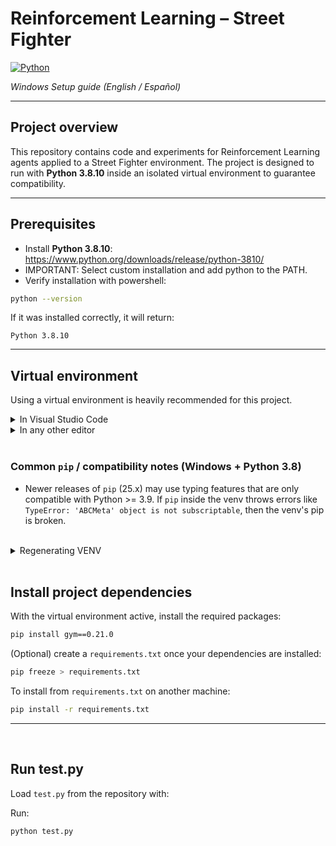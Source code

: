 # Reinforcement Learning – Street Fighter

[![Python](https://img.shields.io/badge/python-3.8.10-blue.svg)](https://www.python.org/)

_Windows Setup guide (English / Español)_

---

## Project overview

This repository contains code and experiments for Reinforcement Learning agents applied to a Street Fighter environment. The project is designed to run with **Python 3.8.10** inside an isolated virtual environment to guarantee compatibility.

---

## Prerequisites
- Install **Python 3.8.10**: https://www.python.org/downloads/release/python-3810/
- IMPORTANT: Select custom installation and add python to the PATH.
- Verify installation with powershell:

```bash
python --version
```

If it was installed correctly, it will return:
```
Python 3.8.10
```

---

## Virtual environment

Using a virtual environment is heavily recommended for this project. 

<details>
  <summary>In Visual Studio Code</summary>
  <br>
  - Step 1: Do this
  - Step 2: Do that
  <br>
  - Step 3: Profit
</details>

<details>
  <summary>In any other editor</summary>

  <br>

  From your project folder run one of the following:
  
  - With the **py launcher** (recommended on Windows):

  ```bash
  py -3.8 -m venv venv
  ```

  - If `python3.8` is available in PATH:

  ```bash
  python3.8 -m venv venv
  ```
  
  #### This creates a folder named `venv` containing the isolated environment.

  <br>

  ### Activate the virtual environment

  **PowerShell**:

  ```powershell
  .\venv\Scripts\Activate
  ```

  PowerShell may block script execution by default.  
  If you see an error about `ExecutionPolicy`, either switch to **CMD** (below)  
  or run PowerShell as administrator (this might be more flexible, but for simplicity use CMD) and set:

  ```powershell
  Set-ExecutionPolicy -ExecutionPolicy RemoteSigned -Scope CurrentUser
  ```

  <br>

  - **Command Prompt (CMD)**:

  ```cmd
  venv\Scripts\activate
  ```

  When active one should see the prompt prefixed with `(venv)`:

  ```
  (venv) C:\Users\User\project>
  ```

  <br>

  To deactivate:

  ```bash
  deactivate
  ```

  ---

  ### Verify interpreter

  1. **Python: Select Interpreter**.  
  2. Select the interpreter that points to:

  ```
  ...\venv\Scripts\python.exe
  ```

  <br>

  Quick script to confirm the running interpreter:

  ```python
  import sys
  print("Python running from:", sys.executable)
  ```

  Expected when correct:

  ```
  C:\Users\User\Desktop\Coding\street_fighter\venv\Scripts\python.exe
  ```

  If it shows a path under `AppData\Local\Programs\Python\...`  
  you are using the global Python and not the venv.

  ---
</details>

<br>

### Common `pip` / compatibility notes (Windows + Python 3.8)
- Newer releases of `pip` (25.x) may use typing features that are only compatible with Python >= 3.9. If `pip` inside the venv throws errors like `TypeError: 'ABCMeta' object is not subscriptable`, then the venv's pip is broken.

<br>
<details>
  <summary>Regenerating VENV</summary>
  <br>
  1. Remove the broken venv (this does not touch your code):

  ```cmd
  rmdir /s /q venv
  ```
  
  2. Recreate it with Python 3.8:
  
  ```cmd
  py -3.8 -m venv venv
  ```
  
  3. Activate and verify `pip`:
  
  ```cmd
  venv\Scripts\activate
  pip --version
  ```
  
  You should see a `pip` version in the `23.x` series.
  
  ---
</details>


<br>

## Install project dependencies
With the virtual environment active, install the required packages:

```bash
pip install gym==0.21.0
```

(Optional) create a `requirements.txt` once your dependencies are installed:

```bash
pip freeze > requirements.txt
```

To install from `requirements.txt` on another machine:

```bash
pip install -r requirements.txt
```

---
<br>

## Run test.py
Load `test.py` from the repository with:

Run:

```bash
python test.py
```

